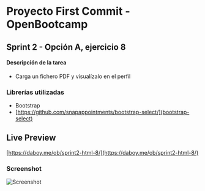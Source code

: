 # Proyecto First Commit - OpenBootcamp
## Sprint 2 - Opción A, ejercicio 8

#### Descripción de la tarea
- Carga un fichero PDF y visualízalo en el perfil
### Librerías utilizadas
- Bootstrap
- [https://github.com/snapappointments/bootstrap-select/](bootstrap-select)
## Live Preview
[https://daboy.me/ob/sprint2-html-8/](https://daboy.me/ob/sprint2-html-8/)

### Screenshot
![Screenshot](https://daboy.me/ob/sprint2-html-8/previewcv.png)